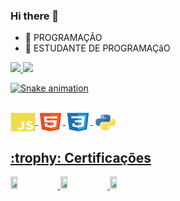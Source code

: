 ### Hi there 👋
- 🔭 PROGRAMAÇÃO
- 🌱  ESTUDANTE DE PROGRAMAÇãO

<div>
  <a href="https://github.com/willkimkr">
  <img height="180em" src="https://github-readme-stats.vercel.app/api?username=willkimkr&show_icons=true&theme=dracula&include_all_commits=true&count_private=true"/>
  <img height="180em" src="https://github-readme-stats.vercel.app/api/top-langs/?username=willkimkr&layout=compact&langs_count=7&theme=dracula"/>
</div>
  
 ![Snake animation](https://github.com/willkimkr/willkimkr/blob/output/github-contribution-grid-snake.svg)
 
  
  
  
  
  
  
<div style="display: inline_block"><br>
  <img align="center" alt="Will-Js" height="30" width="40" src="https://raw.githubusercontent.com/devicons/devicon/master/icons/javascript/javascript-plain.svg">
  <img align="center" alt="Will-HTML" height="30" width="40" src="https://raw.githubusercontent.com/devicons/devicon/master/icons/html5/html5-original.svg">
  <img align="center" alt="Will-CSS" height="30" width="40" src="https://raw.githubusercontent.com/devicons/devicon/master/icons/css3/css3-original.svg">
  <img align="center" alt="Will-Python" height="30" width="40" src="https://raw.githubusercontent.com/devicons/devicon/master/icons/python/python-original.svg">
 
  
  ##
 
<div>
  <h2>:trophy: Certificações</h2>
  
  <a href="https://www.credly.com/badges/1ebd9810-1c24-4f1a-9a0c-ae5535d0593d/public_url" target="blank">
    <img width="15%" height="15%"  src="https://user-images.githubusercontent.com/98241898/193596689-357cdfea-af5a-4fd7-b1e5-945b5ac7d456.jpg"/>
  </a>  
  
  <a href="https://www.credly.com/badges/289eaa31-cc4d-4734-97a8-69a25b2e37ce/public_url" target="blank">
    <img width="15%" height="15%"  src="https://user-images.githubusercontent.com/98241898/193598949-ba7e41b6-fc54-4f29-981c-5cf9b8293b57.jpg"/>
  </a>
  
 <a href="https://www.credly.com/badges/289eaa31-cc4d-4734-97a8-69a25b2e37ce/public_url" target="blank">
    <img width="15%" height="15%"  src="https://user-images.githubusercontent.com/98241898/193598949-ba7e41b6-fc54-4f29-981c-5cf9b8293b57.jpg"/>
  </a>
</div>
    <br>
      <br>

  
  
  
  
